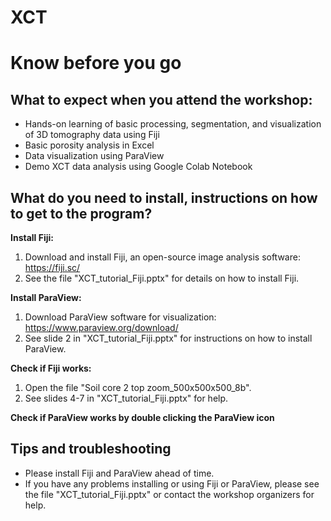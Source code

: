 # XCT

# Know before you go

## What to expect when you attend the workshop:

* Hands-on learning of basic processing, segmentation, and visualization of 3D tomography data using Fiji
* Basic porosity analysis in Excel
* Data visualization using ParaView
* Demo XCT data analysis using Google Colab Notebook

## What do you need to install, instructions on how to get to the program?

**Install Fiji:**

1. Download and install Fiji, an open-source image analysis software: https://fiji.sc/
2. See the file "XCT_tutorial_Fiji.pptx" for details on how to install Fiji.

**Install ParaView:**

1. Download ParaView software for visualization: https://www.paraview.org/download/
2. See slide 2 in "XCT_tutorial_Fiji.pptx" for instructions on how to install ParaView.

**Check if Fiji works:**

1. Open the file "Soil core 2 top zoom_500x500x500_8b".
2. See slides 4-7 in "XCT_tutorial_Fiji.pptx" for help.

**Check if ParaView works by double clicking the ParaView icon**

## Tips and troubleshooting

* Please install Fiji and ParaView ahead of time.
* If you have any problems installing or using Fiji or ParaView, please see the file "XCT_tutorial_Fiji.pptx" or contact the workshop organizers for help.

